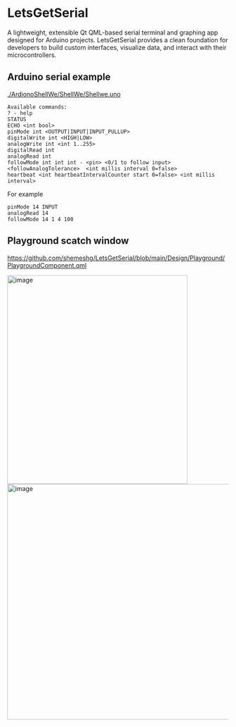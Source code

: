 # LetsGetSerial

A lightweight, extensible Qt QML-based serial terminal and graphing app designed for Arduino projects. 
LetsGetSerial provides a clean foundation for developers to build custom interfaces, 
visualize data, and interact with their microcontrollers.

## Arduino serial example

[./ArdionoShellWe/ShellWe/Shellwe.uno](https://github.com/shemeshg/LetsGetSerial/blob/main/ArduinoShellWe/ShellWe/ShellWe.ino)

```text
Available commands:
? - help
STATUS
ECHO <int bool>
pinMode int <OUTPUT|INPUT|INPUT_PULLUP>
digitalWrite int <HIGH|LOW>
analogWrite int <int 1..255>
digitalRead int 
analogRead int 
followMode int int int - <pin> <0/1 to follow input> <followAnalogTolerance>  <int millis interval 0=false>
heartbeat <int heartbeatIntervalCounter start 0=false> <int millis interval>
```

For example
```
pinMode 14 INPUT
analogRead 14
followMode 14 1 4 100
```

## Playground scatch window

https://github.com/shemeshg/LetsGetSerial/blob/main/Design/Playground/PlaygroundComponent.qml

<img width="410" height="474" alt="image" src="https://github.com/user-attachments/assets/5fc4ad08-cc1f-4ee1-9ae0-da809400ec27" />




<img width="729" height="535" alt="image" src="https://github.com/user-attachments/assets/a352e83b-9cde-4029-942e-9a2cc1356cb7" />
